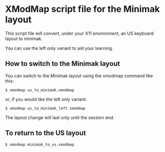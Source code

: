 XModMap script file for the Minimak layout
==========================================

This script file will convert, under your X11 environment, an US keyboard layout to
minimak.

You can use the left only variant to aid your learning.

How to switch to the Minimak layout
-----------------------------------

You can switch to the Minimak layout using the xmodmap command like this:

```
$ xmodmap us_to_minimak.xmodmap
```

or, if you would like the left only variant:

```
$ xmodmap us_to_minimak_left.xmodmap
```

The layout change will last only until the session end.

To return to the US layout
--------------------------


```
$ xmodmap minimak_to_us.xmodmap
```

